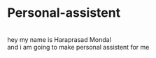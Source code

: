# Personal-assistent
<br>
hey my name is Haraprasad Mondal
<br>
and i am going to make personal assistent for me
